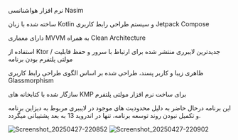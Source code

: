 نرم افزار هواشنانسی Nasim

ساخته شده با زبان Kotlin و سیستم طراحی رابط کاربری Jetpack Compose

دارای معماری MVVM به همراه Clean Architecture

استفاده از Ktor / جدیدترین لایبرری منتشر شده برای ارتباط با سرور و حفظ قابلیت مولتی پلتفرم بودن برنامه

ظاهری زیبا و کاربر پسند، طراحی شده بر اساس الگوی طراحی رابط کاربری Glassmorphism

سازگار شده با کتابخانه های KMP برای ساخت نرم افزار مولتی پلتفرم

این برنامه درحال حاضر به دلیل محدودیت های موجود در لایببری مربوط به دیزاین برنامه و تکمیل نبودن روند توسعه برنامه، تنها در اندروید 13 به بعد پشتیبانی میگردد.

![Screenshot_20250427-220852](https://github.com/user-attachments/assets/6da1dd7b-e908-49a2-a148-ad1adfaf48c0)
![Screenshot_20250427-220902](https://github.com/user-attachments/assets/b4407d6a-9b77-4caa-849f-9a3acc5d15e8)




